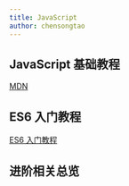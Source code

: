 ```yaml
---
title: JavaScript
author: chensongtao
---
```


<script setup>
  import XmindViewer from '@/XmindViewer'
</script>

## JavaScript 基础教程

[MDN](https://developer.mozilla.org/en-US/docs/Web/JavaScript)

## ES6 入门教程

[ES6 入门教程](https://es6.ruanyifeng.com/)

## 进阶相关总览

<XmindViewer url="https://mp-780ec593-98c3-47c6-9328-1690ac79007b.cdn.bspapp.com/xmind/jsdeep.xmind"/>
